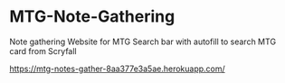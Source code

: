 # MTG-Note-Gathering
Note gathering Website for MTG 
Search bar with autofill to search MTG card from Scryfall

https://mtg-notes-gather-8aa377e3a5ae.herokuapp.com/
